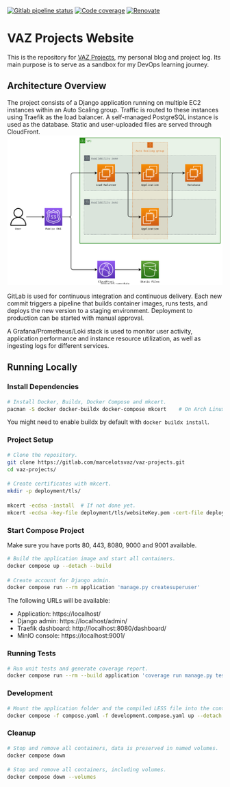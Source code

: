 [![Gitlab pipeline status](https://img.shields.io/gitlab/pipeline-status/marcelotsvaz%2Fvaz-projects?branch=production&logo=gitlab&label=Build)](https://gitlab.com/marcelotsvaz/vaz-projects/-/pipelines/latest)
[![Code coverage](https://img.shields.io/gitlab/pipeline-coverage/marcelotsvaz%2Fvaz-projects?branch=production&label=Coverage)](https://gitlab.com/marcelotsvaz/vaz-projects/-/pipelines/latest)
[![Renovate](https://img.shields.io/badge/Renovate-enabled-green?logo=renovatebot&logoColor=%23007fa0)](https://gitlab.com/marcelotsvaz/vaz-projects/-/issues/1)



# VAZ Projects Website
This is the repository for [VAZ Projects](https://vazprojects.com), my personal blog and project log. Its main purpose is to serve as a sandbox for my DevOps learning journey.



## Architecture Overview
The project consists of a Django application running on multiple EC2 instances within an Auto Scaling group. Traffic is routed to these instances using Traefik as the load balancer. A self-managed PostgreSQL instance is used as the database. Static and user-uploaded files are served through CloudFront.
![Architecture Overview Diagram](doc/architectureOverview.drawio.svg)

GitLab is used for continuous integration and continuous delivery. Each new commit triggers a pipeline that builds container images, runs tests, and deploys the new version to a staging environment. Deployment to production can be started with manual approval.

A Grafana/Prometheus/Loki stack is used to monitor user activity, application performance and instance resource utilization, as well as ingesting logs for different services.



## Running Locally


### Install Dependencies
```sh
# Install Docker, Buildx, Docker Compose and mkcert.
pacman -S docker docker-buildx docker-compose mkcert	# On Arch Linux.
```

You might need to enable buildx by default with `docker buildx install`.


### Project Setup

```sh
# Clone the repository.
git clone https://gitlab.com/marcelotsvaz/vaz-projects.git
cd vaz-projects/

# Create certificates with mkcert.
mkdir -p deployment/tls/

mkcert -ecdsa -install	# If not done yet.
mkcert -ecdsa -key-file deployment/tls/websiteKey.pem -cert-file deployment/tls/website.crt localhost minio
```


### Start Compose Project
Make sure you have ports 80, 443, 8080, 9000 and 9001 available.
```sh
# Build the application image and start all containers.
docker compose up --detach --build

# Create account for Django admin.
docker compose run --rm application 'manage.py createsuperuser'
```

The following URLs will be available:
- Application: https://localhost/
- Django admin: https://localhost/admin/
- Traefik dashboard: http://localhost:8080/dashboard/
- MinIO console: https://localhost:9001/


### Running Tests
```sh
# Run unit tests and generate coverage report.
docker compose run --rm --build application 'coverage run manage.py test && coverage report'
```


### Development
```sh
# Mount the application folder and the compiled LESS file into the container so you can test changes without rebuilding the image.
docker compose -f compose.yaml -f development.compose.yaml up --detach --build
```


### Cleanup
```sh
# Stop and remove all containers, data is preserved in named volumes.
docker compose down

# Stop and remove all containers, including volumes.
docker compose down --volumes
```